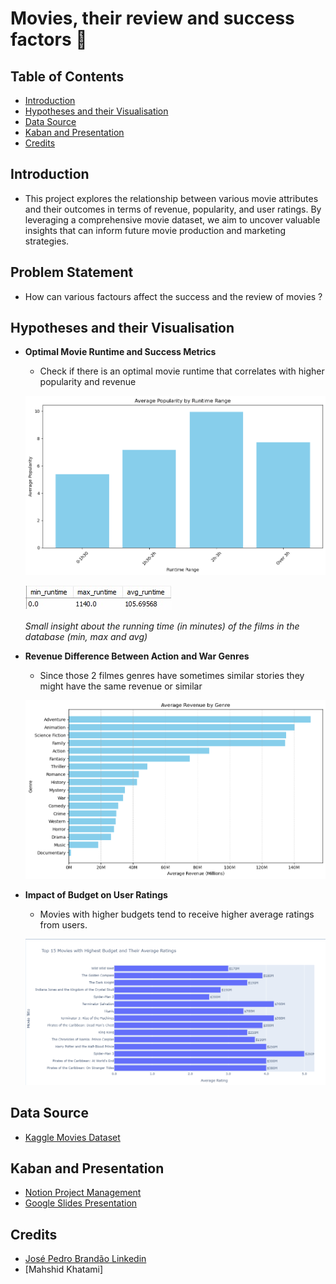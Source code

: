 # Movies, their review and success factors 🎥

## Table of Contents

- [Introduction](#Introduction)
- [Hypotheses and their Visualisation](#Hypotheses-and-their-Visualisation)
- [Data Source](#Data-Source)
- [Kaban and Presentation](#Kaban-and-Presentation)
- [Credits](#Credits)

## Introduction

- This project explores the relationship between various movie attributes and their outcomes in terms of revenue, popularity, and user ratings. By leveraging a comprehensive movie dataset, we aim to uncover valuable insights that can inform future movie production and marketing strategies.

## Problem Statement

- How can various factours affect the success and the review of movies ?


## Hypotheses and their Visualisation

- **Optimal Movie Runtime and Success Metrics**
    - Check if there is an optimal movie runtime that correlates with higher popularity and revenue
    

    ![Data Visualization](EDA/h1.png)

    
    ![Data Visualization](EDA/avg_runtime.jpg)

    *Small insight about the running time (in minutes) of the films in the database (min, max and avg)*




- **Revenue Difference Between Action and War Genres**
    - Since those 2 filmes genres have sometimes similar stories they might have the same revenue or similar

    ![Data Visualization](EDA/h2.png)



- **Impact of Budget on User Ratings**
    - Movies with higher budgets tend to receive higher average ratings from users.

    ![Data Visualization](EDA/h3.png)



## Data Source

- [Kaggle Movies Dataset](https://www.kaggle.com/datasets/rounakbanik/the-movies-dataset?select=movies_metadata.csv)


## Kaban and Presentation
- [Notion Project Management](https://fluttering-gram-d49.notion.site/Movies-their-review-and-success-factors-69ba2203501640df9c1a0acdc488532e)
- [Google Slides Presentation]()


## Credits

- [José Pedro Brandão Linkedin](https://www.linkedin.com/in/jos%C3%A9-pedro-barbosa-brand%C3%A3o-663a172b6/)
- [Mahshid Khatami]